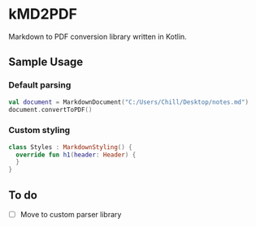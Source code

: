# kMD2PDF
Markdown to PDF conversion library written in Kotlin.

## Sample Usage
### Default parsing
```kotlin
val document = MarkdownDocument("C:/Users/Chill/Desktop/notes.md")
document.convertToPDF()
```

### Custom styling
```kotlin
class Styles : MarkdownStyling() {
  override fun h1(header: Header) {
  }
}
```

## To do
* [ ] Move to custom parser library 